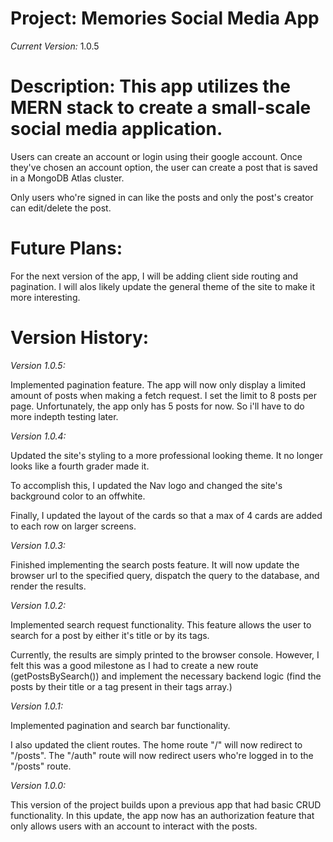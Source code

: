 # Project: Memories Social Media App

_Current Version:_ 1.0.5

# Description: This app utilizes the MERN stack to create a small-scale social media application.

Users can create an account or login using their google account. Once they've
chosen an account option, the user can create a post that is saved in a MongoDB
Atlas cluster.

Only users who're signed in can like the posts and only the post's creator can
edit/delete the post.

# Future Plans:

For the next version of the app, I will be adding client side routing and
pagination. I will alos likely update the general theme of the site to make it
more interesting.

# Version History:

_Version 1.0.5:_

Implemented pagination feature. The app will now only display a limited amount
of posts when making a fetch request. I set the limit to 8 posts per page.
Unfortunately, the app only has 5 posts for now. So i'll have to do more indepth
testing later.

_Version 1.0.4:_

Updated the site's styling to a more professional looking theme. It no longer
looks like a fourth grader made it.

To accomplish this, I updated the Nav logo and changed the site's background
color to an offwhite.

Finally, I updated the layout of the cards so that a max of 4 cards are added to
each row on larger screens.

_Version 1.0.3:_

Finished implementing the search posts feature. It will now update the browser
url to the specified query, dispatch the query to the database, and render the
results.

_Version 1.0.2:_

Implemented search request functionality. This feature allows the user to search
for a post by either it's title or by its tags.

Currently, the results are simply printed to the browser console. However, I
felt this was a good milestone as I had to create a new route
(getPostsBySearch()) and implement the necessary backend logic (find the posts
by their title or a tag present in their tags array.)

_Version 1.0.1:_

Implemented pagination and search bar functionality.

I also updated the client routes. The home route "/" will now redirect to
"/posts". The "/auth" route will now redirect users who're logged in to the
"/posts" route.

_Version 1.0.0:_

This version of the project builds upon a previous app that had basic CRUD
functionality. In this update, the app now has an authorization feature that
only allows users with an account to interact with the posts.

